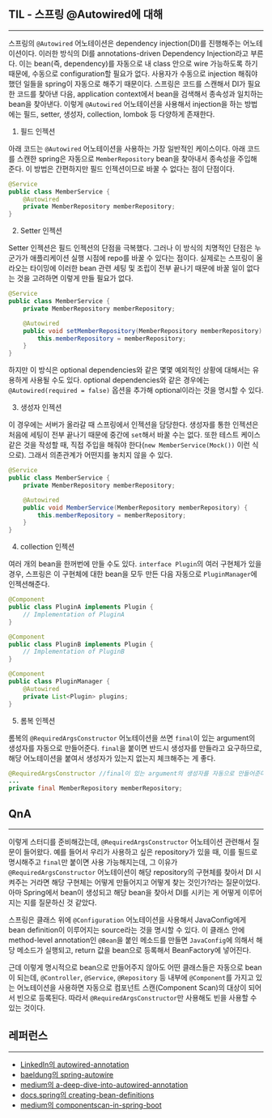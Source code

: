 ## TIL - 스프링 @Autowired에 대해
---
스프링의 `@Autowired` 어노테이션은 dependency injection(DI)를 진행해주는 어노테이션이다. 이러한 방식의 DI를 annotations-driven Dependency Injection라고 부른다. 이는 bean(즉, dependency)를 자동으로 내 class 안으로 wire 가능하도록 하기 때문에, 수동으로 configuration할 필요가 없다. 사용자가 수동으로 injection 해줘야 했던 일들을 spring이 자동으로 해주기 때문이다.
스프링은 코드를 스캔해서 DI가 필요한 코드를 찾아낸 다음, application context에서 bean을 검색해서 종속성과 일치하는 bean을 찾아낸다. 이렇게 `@Autowired` 어노테이션을 사용해서 injection을 하는 방법에는 필드, setter, 생성자, collection, lombok 등 다양하게 존재한다.

1. 필드 인젝션

아래 코드는 `@Autowired` 어노테이션을 사용하는 가장 일반적인 케이스이다.  아래 코드를 스캔한 spring은 자동으로 `MemberRepository` bean을 찾아내서 종속성을 주입해준다. 이 방법은 간편하지만 필드 인젝션이므로 바꿀 수 없다는 점이 단점이다.
``` java
@Service
public class MemberService {
    @Autowired
    private MemberRepository memberRepository;
}
```

2. Setter 인젝션

Setter 인젝션은 필드 인젝션의 단점을 극복했다. 그러나 이 방식의 치명적인 단점은 누군가가 애플리케이션 실행 시점에 repo를 바꿀 수 있다는 점이다. 실제로는 스프링이 올라오는 타이밍에 이러한 bean 관련 세팅 및 조립이 전부 끝나기 때문에 바꿀 일이 없다는 것을 고려하면 이렇게 만들 필요가 없다.
``` java
@Service
public class MemberService {
    private MemberRepository memberRepository;

    @Autowired
    public void setMemberRepository(MemberRepository memberRepository) {
        this.memberRepository = memberRepository;
    }
}
```
하지만 이 방식은 optional dependencies와 같은 몇몇 예외적인 상황에 대해서는 유용하게 사용될 수도 있다. optional dependencies와 같은 경우에는 `@Autowired(required = false)` 옵션을 추가해 optional이라는 것을 명시할 수 있다.

3. 생성자 인젝션
   
이 경우에는 서버가 올라갈 때 스프링에서 인젝션을 담당한다. 생성자를 통한 인젝션은 처음에 세팅이 전부 끝나기 때문에 중간에 `set`해서 바꿀 수는 없다. 또한 테스트 케이스 같은 것을 작성할 때, 직접 주입을 해줘야 한다(`new MemberService(Mock())` 이런 식으로). 그래서 의존관계가 어떤지를 놓치지 않을 수 있다.
``` java
@Service
public class MemberService {
    private MemberRepository memberRepository;

    @Autowired
    public void MemberService(MemberRepository memberRepository) {
        this.memberRepository = memberRepository;
    }
}
```

4. collection 인젝션

여러 개의 bean을 한꺼번에 만들 수도 있다. `interface Plugin`의 여러 구현체가 있을 경우, 스프링은 이 구현체에 대한 bean을 모두 만든 다음 자동으로 `PluginManager`에 인젝션해준다.
``` java
@Component
public class PluginA implements Plugin {
    // Implementation of PluginA
}

@Component
public class PluginB implements Plugin {
    // Implementation of PluginB
}

@Component
public class PluginManager {
    @Autowired
    private List<Plugin> plugins;
}
```

5. 롬복 인젝션

롬복의 `@RequiredArgsConstructor` 어노테이션을 쓰면 `final`이 있는 argument의 생성자를 자동으로 만들어준다. `final`을 붙이면 반드시 생성자를 만들라고 요구하므로, 해당 어노테이션을 붙여서 생성자가 있는지 없는지 체크해주는 게 좋다.
``` java
@RequiredArgsConstructor //final이 있는 argument의 생성자를 자동으로 만들어준다.
...
private final MemberRepository memberRepository;
```

## QnA
---
이렇게 스터디를 준비해갔는데, `@RequiredArgsConstructor` 어노테이션 관련해서 질문이 들어왔다. 예를 들어서 우리가 사용하고 싶은 repository가 있을 때, 이를 필드로 명시해주고 `final`만 붙이면 사용 가능해지는데, 그 이유가 `@RequiredArgsConstructor` 어노테이션이 해당 repository의 구현체를 찾아서 DI 시켜주는 거라면 해당 구현체는 어떻게 만들어지고 어떻게 찾는 것인가?라는 질문이었다. 아마 Spring에서 bean이 생성되고 해당 bean을 찾아서 DI를 시키는 게 어떻게 이루어지는 지를 질문하신 것 같았다.

스프링은 클래스 위에 `@Configuration` 어노테이션을 사용해서 JavaConfig에게 bean definition이 이루어지는 source라는 것을 명시할 수 있다. 이 클래스 안에 method-level annotation인 `@Bean`을 붙인 메소드를 만들면 `JavaConfig`에 의해서 해당 메소드가 실행되고, return 값을 bean으로 등록해서 BeanFactory에 넣어진다.

근데 이렇게 명시적으로 bean으로 만들어주지 않아도 어떤 클래스들은 자동으로 bean이 되는데, `@Controller`, `@Service`, `@Repository` 등 내부에 `@Component`를 가지고 있는 어노테이션을 사용하면 자동으로 컴포넌트 스캔(Component Scan)의 대상이 되어서 빈으로 등록된다. 따라서  `@RequiredArgsConstructor`만 사용해도 빈을 사용할 수 있는 것이다.

## 레퍼런스
---
- [LinkedIn의 autowired-annotation](https://www.linkedin.com/pulse/autowired-annotation-spring-william-haywood/)
- [baeldung의 spring-autowire](https://www.baeldung.com/spring-autowire)
- [medium의 a-deep-dive-into-autowired-annotation](https://medium.com/@AlexanderObregon/a-deep-dive-into-autowired-annotation-in-the-spring-framework-2defc273ba59)
- [docs.spring의 creating-bean-definitions](https://docs.spring.io/spring-javaconfig/docs/1.0.0.m3/reference/html/creating-bean-definitions.html)
- [medium의 componentscan-in-spring-boot](https://saranganjana.medium.com/componentscan-in-spring-boot-ec828569df26)

